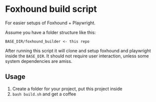 # Foxhound build script

For easier setups of Foxhound + Playwright.

Assume you have a folder structure like this:

`BASE_DIR/foxhound_builder <- this repo`

After running this script it will clone and setup foxhound and playwright inside the `BASE_DIR`. It should not require user interaction, unless some system dependencies are amiss.

## Usage

1. Create a folder for your project, put this project inside
2. `bash build.sh` and get a coffee
